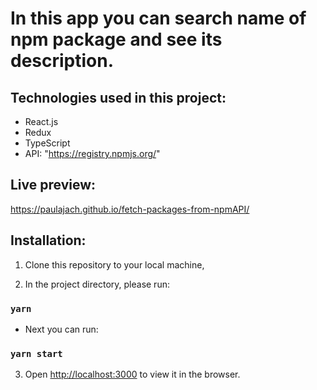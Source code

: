 # In this app you can search name of npm package and see its description.

## Technologies used in this project:
* React.js
* Redux
* TypeScript
* API: "https://registry.npmjs.org/"

## Live preview:
https://paulajach.github.io/fetch-packages-from-npmAPI/

## Installation:
1. Clone this repository to your local machine, 

2. In the project directory, please run:

### `yarn`

* Next you can run:

### `yarn start`


3. Open [http://localhost:3000](http://localhost:3000) to view it in the browser.
